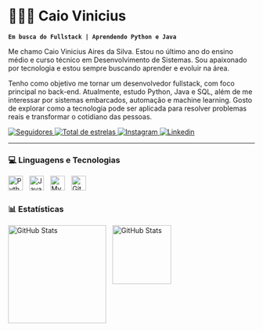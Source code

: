 # 🧑🏾‍💻 Caio Vinicius

**`Em busca do Fullstack | Aprendendo Python e Java`**

Me chamo Caio Vinicius Aires da Silva. Estou no último ano do ensino médio e curso técnico em Desenvolvimento de Sistemas. Sou apaixonado por tecnologia e estou sempre buscando aprender e evoluir na área.

Tenho como objetivo me tornar um desenvolvedor fullstack, com foco principal no back-end. Atualmente, estudo Python, Java e SQL, além de me interessar por sistemas embarcados, automação e machine learning. Gosto de explorar como a tecnologia pode ser aplicada para resolver problemas reais e transformar o cotidiano das pessoas.

<p align="left">
<a href="https://github.com/Caioaresd?tab=followers">
        <img 
            alt="Seguidores" 
            title="Seguidores GitHub" 
            src="https://custom-icon-badges.demolab.com/github/followers/Caioairesd?color=236ad3&labelColor=1155ba&style=for-the-badge&logo=github&label=Seguidores&logoColor=white"
     <a href="https://github.com/Caioairesd?tab=repositories&sort=stargazers">
        <img 
            alt="Total de estrelas" 
            title="Total de estrelas GitHub" 
            src="https://custom-icon-badges.demolab.com/github/stars/Caioairesd?color=55960c&style=for-the-badge&labelColor=488207&logo=star&label=estrelas"
        />
<a href="https://instagram.com/caioairesd" target="_blank">
        <img
          alt="Instagram" 
          title="Me siga no Instagram"
          src="https://img.shields.io/badge/-Instagram-%23E4405F?style=for-the-badge&logo=instagram&logoColor=white" target="_blank">
<a href="https://www.linkedin.com/in/caio-vinicius-aires-da-silva-395641306/" target="_blank">
        <img 
          alt="Linkedin" 
          title="Se conecte comigo no Linkedin"
          src="https://img.shields.io/badge/-LinkedIn-%230077B5?style=for-the-badge&logo=linkedin&logoColor=white" target="_blank"></a>

</p>

---

### 💻 Linguagens e Tecnologias

<img 
    align="left" 
    alt="Python" 
    title="Python"
    width="30px" 
    style="padding-right: 10px;" 
    src="https://cdn.jsdelivr.net/gh/devicons/devicon@latest/icons/python/python-original.svg" 
/>
<img
    align="left" 
    alt="Java" 
    title="Java"
    width="30px" 
    style="padding-right: 10px;" 
    src="https://cdn.jsdelivr.net/gh/devicons/devicon@latest/icons/java/java-plain.svg"     
/>
<img
    align="left" 
    alt="MySql" 
    title="MySql"
    width="30px" 
    style="padding-right: 10px;"
    src="https://cdn.jsdelivr.net/gh/devicons/devicon@latest/icons/mysql/mysql-original.svg" 
/>
<img 
    align="left" 
    alt="Git" 
    title="Git"
    width="30px" 
    style="padding-right: 10px;" 
    src="https://cdn.jsdelivr.net/gh/devicons/devicon@latest/icons/git/git-original.svg" 
/>

<br/>
<br/>

### 📊 Estatísticas

<p>
  <img 
    align="left" 
    alt="GitHub Stats" 
    height="200" 
    style="padding-right: 10px;" 
    src="https://github-readme-stats.vercel.app/api?username=Caioairesd&show_icons=true&theme=dark&include_all_commits=true&locale=pt-br" 
  />

<img 
    align="left" 
    alt="GitHub Stats" 
    height="120" 
    style="padding-right: 10px;" 
    src="https://github-readme-stats.vercel.app/api/top-langs/?username=Caioairesd&theme=dark&layout=compact&custom_title=Tecnologias&langs_count=2" 
  />

</p>

